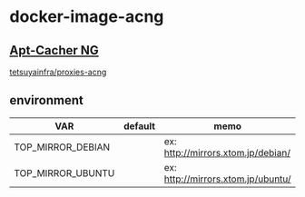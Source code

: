 # docker-image-acng

## [Apt-Cacher NG](https://www.unix-ag.uni-kl.de/~bloch/acng/)
[tetsuyainfra/proxies-acng](https://hub.docker.com/r/tetsuyainfra/proxies-acng)

## environment

| VAR               | default | memo                               |
| ----------------- | ------- | ---------------------------------- |
| TOP_MIRROR_DEBIAN |         | ex: http://mirrors.xtom.jp/debian/ |
| TOP_MIRROR_UBUNTU |         | ex: http://mirrors.xtom.jp/ubuntu/ |
